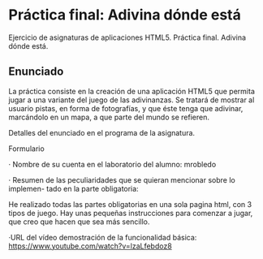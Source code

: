 # Práctica final: Adivina dónde está

Ejercicio de asignaturas de aplicaciones HTML5. Práctica final. Adivina dónde está.

## Enunciado

La práctica consiste en la creación de una aplicación HTML5 que permita jugar a una variante del juego de las adivinanzas. Se tratará de mostrar al usuario pistas, en forma de fotografías, y que éste tenga que adivinar, marcándolo en un mapa, a que parte del mundo se refieren.

Detalles del enunciado en el programa de la asignatura.

Formulario

· Nombre de su cuenta en el laboratorio del alumno: mrobledo

· Resumen de las peculiaridades que se quieran mencionar sobre lo implemen- tado en la parte obligatoria:

He realizado todas las partes obligatorias en una sola pagina html, con 3 tipos de juego. Hay unas pequeñas instrucciones para comenzar a jugar, que creo que hacen que sea más sencillo.


·URL del vídeo demostración de la funcionalidad básica: https://www.youtube.com/watch?v=lzaLfebdoz8


